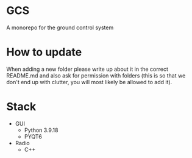# GCS
A monorepo for the ground control system

# How to update
When adding a new folder please write up about it in the correct README.md and also ask for permission with folders (this is so that we don't end up with clutter, you will most likely be allowed to add it). 

# Stack
- GUI
  - Python 3.9.18
  - PYQT6
- Radio
  - C++
